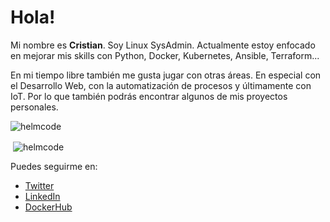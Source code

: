 # Hola!

Mi nombre es **Cristian**. Soy Linux SysAdmin. Actualmente estoy enfocado en mejorar mis skills con Python, Docker, Kubernetes, Ansible, Terraform...

En mi tiempo libre también me gusta jugar con otras áreas. En especial con el Desarrollo Web, con la automatización de procesos y últimamente con IoT. Por lo que también podrás encontrar algunos de mis proyectos personales.

<p><img align="center" src="https://github-readme-stats.vercel.app/api/top-langs?username=helmcode&show_icons=true&locale=en&layout=compact" alt="helmcode" /></p>

<p>&nbsp;<img align="center" src="https://github-readme-stats.vercel.app/api?username=helmcode&show_icons=true&theme=dark&locale=en" alt="helmcode" /></p>

Puedes seguirme en:

- [Twitter](https://twitter.com/helmcode)
- [LinkedIn](https://www.linkedin.com/in/helmcode)
- [DockerHub](https://hub.docker.com/u/barckcode)
